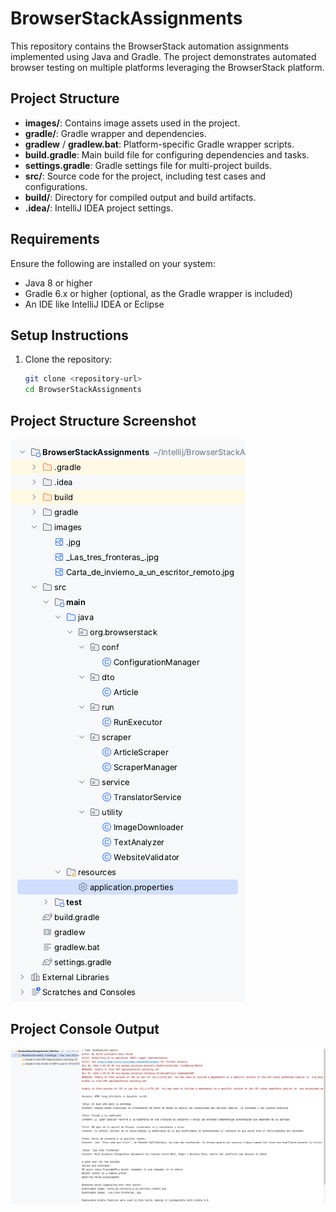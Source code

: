 # BrowserStackAssignments
This repository contains the BrowserStack automation assignments implemented using Java and Gradle. The project demonstrates automated browser testing on multiple platforms leveraging the BrowserStack platform.

## Project Structure

- **images/**: Contains image assets used in the project.
- **gradle/**: Gradle wrapper and dependencies.
- **gradlew** / **gradlew.bat**: Platform-specific Gradle wrapper scripts.
- **build.gradle**: Main build file for configuring dependencies and tasks.
- **settings.gradle**: Gradle settings file for multi-project builds.
- **src/**: Source code for the project, including test cases and configurations.
- **build/**: Directory for compiled output and build artifacts.
- **.idea/**: IntelliJ IDEA project settings.

## Requirements

Ensure the following are installed on your system:

- Java 8 or higher
- Gradle 6.x or higher (optional, as the Gradle wrapper is included)
- An IDE like IntelliJ IDEA or Eclipse

## Setup Instructions

1. Clone the repository:
   ```bash
   git clone <repository-url>
   cd BrowserStackAssignments
   ```

## Project Structure Screenshot
![Project Structure](images/Project_Structure.png)


## Project Console Output
![Console Output](images/Output.png)


